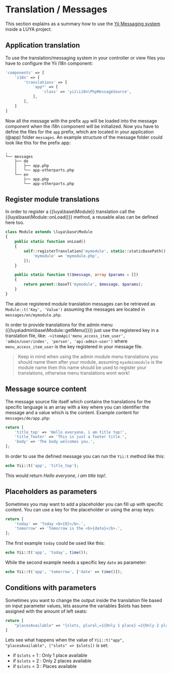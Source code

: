 # Translation / Messages

This section explains as a summary how to use the [Yii Messaging system](http://www.yiiframework.com/doc-2.0/guide-tutorial-i18n.html#message-translation) inside a LUYA project.

## Application translation

To use the translation/messaging system in your controller or view files you have to configure the Yii i18n component:

```php
'components' => [
    'i18n' => [
        'translations' => [
            'app*' => [
                'class' => 'yii\i18n\PhpMessageSource',
            ],
        ],
    ]
]
```

Now all the message with the prefix `app` will be loaded into the message component when the i18n component will be initialized. Now you have to define the files for the `app` prefix, which are located in your application (@app) folder `messages`. An example structure of the message folder could look like this for the prefix app:

```
.
└── messages
    ├── de
    │   ├── app.php
    │   └── app-otherparts.php
    └── en
        ├── app.php
        └── app-otherparts.php
```

## Register module translations

In order to register a {{luya\base\Module}} translation call the {{luya\base\Module::onLoad()}} method, a reusable alias can be defined here too.

```php
class Module extends \luya\base\Module
{
    public static function onLoad()
    {
        self::registerTranslation('mymodule', static::staticBasePath() . '/messages', [
            'mymodule' => 'mymodule.php',
        ]);
    }

    public static function t($message, array $params = [])
    {
        return parent::baseT('mymodule', $message, $params);
    }
}
```

The above registered module translation messages can be retrieved as `Module::t('Key', 'Value')` assuming the messages are located in `messages/en/mymodule.php`.

In order to provide translations for the admin menu ({{luya\admin\base\Module::getMenu()}}) just use the registered key in a translation file, like: `->itemApi('menu_access_item_user', 'admin/user/index', 'person', 'api-admin-user')` where `menu_access_item_user` is the key registered in your message file.

> Keep in mind when using the admin module menu translations you should name them after your module, assuming `myadminmodule` is the module name then this name should be used to register your translations, otherwise menu translations wont work!

## Message source content

The message source file itself which contains the translations for the specific language is an array with a key where you can identifier the message and a value which is the content. Example content for `messages/de/app.php`:

```php
return [
    'title_top' => 'Hello everyone, i am title top!',
    'title_footer' => 'This is just a footer title.',
    'body' => 'The body welcomes you.',
];
```

In order to use the defined message you can run the `Yii:t` method like this:

```php
echo Yii::t('app', 'title_top');
```

This would return *Hello everyone, i am title top!*.

## Placeholders as parameters

Sometimes you may want to add a placeholder you can fill up with specific content. You can use a key for the placeholder or using the array keys:

```php
return [
    'today' => 'Today <b>{0}</b>.',
    'tomorrow' => 'Tomorrow is the <b>{date}</b>.',
];
```

The first example `today` could be used like this:

```php
echo Yii::t('app', 'today', time());
```

While the second example needs a specific key `date` as parameter:

```php
echo Yii::t('app', 'tomorrow', ['date' => time()]);
```

## Conditions with parameters

Sometimes you want to change the output inside the translation file based on input parameter values, lets assume the variables $slots has been assigned with the amount of left seats:

```php
return [
    "placesAvailable" => "{slots, plural,=1{Only 1 place} =2{Only 2 places} other{Places}} available"
]
```

Lets see what happens when the value of `Yii::t("app", "placesAvailable", ["slots" => $slots])` is set:

+ if `$slots` =  1 : Only 1 place available
+ if `$slots` =  2 : Only 2 places available
+ if `$slots` =  3 : Places available

